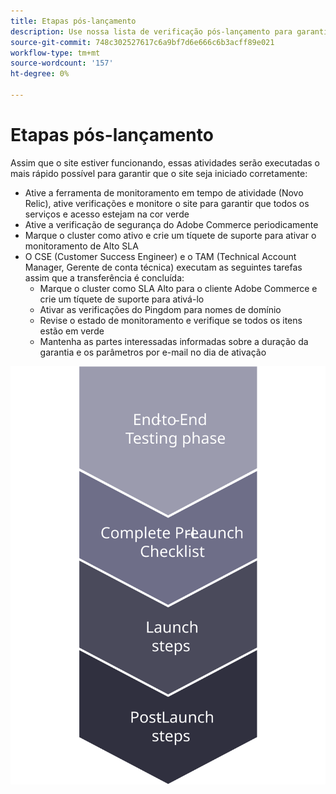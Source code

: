 ```yaml
---
title: Etapas pós-lançamento
description: Use nossa lista de verificação pós-lançamento para garantir uma implementação suave do site de Comércio do Adobe.
source-git-commit: 748c302527617c6a9bf7d6e666c6b3acff89e021
workflow-type: tm+mt
source-wordcount: '157'
ht-degree: 0%

---
```



# Etapas pós-lançamento

Assim que o site estiver funcionando, essas atividades serão executadas o mais rápido possível para garantir que o site seja iniciado corretamente:

- Ative a ferramenta de monitoramento em tempo de atividade (Novo Relic), ative verificações e monitore o site para garantir que todos os serviços e acesso estejam na cor verde
- Ative a verificação de segurança do Adobe Commerce periodicamente
- Marque o cluster como ativo e crie um tíquete de suporte para ativar o monitoramento de Alto SLA
- O CSE (Customer Success Engineer) e o TAM (Technical Account Manager, Gerente de conta técnica) executam as seguintes tarefas assim que a transferência é concluída:
   - Marque o cluster como SLA Alto para o cliente Adobe Commerce e crie um tíquete de suporte para ativá-lo
   - Ativar as verificações do Pingdom para nomes de domínio
   - Revise o estado de monitoramento e verifique se todos os itens estão em verde
   - Mantenha as partes interessadas informadas sobre a duração da garantia e os parâmetros por e-mail no dia de ativação

![Diagrama que mostra a fase 4 do processo de inicialização](../../assets/playbooks/launch-steps-4.svg)
